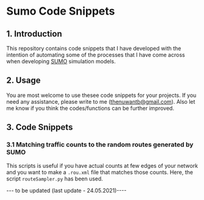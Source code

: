 # Sumo Code Snippets

## 1. Introduction

This repository contains code snippets that I have developed with the intention of automating some of the processes that I have come across when developing [SUMO](https://www.eclipse.org/sumo/) simulation models. 

## 2. Usage

You are most welcome to use thesee code snippets for your projects. If you need any assistance, please write to me (thenuwantb@gmail.com). Also let me know if you think the codes/functions can be further improved.

## 3. Code Snippets
### 3.1 Matching traffic counts to the random routes generated by SUMO

This scripts is useful if you have actual counts at few edges of your network and you want to make a `.rou.xml` file that matches those counts. Here, the script `routeSampler.py` has been used.


--- to be updated (last update - 24.05.2021)----

